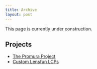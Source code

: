 ```yaml
---
title: Archive
layout: post
---
```


This page is currently under construction.

## Projects ##

- [The Promura Project](https://martbetz.github.io/photography/2022/08/21/the-promura-project.html)
- [Custom Lensfun LCPs](https://martbetz.github.io/photography/computing/2022/08/23/custom-lensfun-lcps.html)



